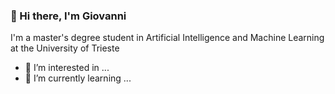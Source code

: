 ### 👋 Hi there, I'm Giovanni
I'm a master's degree student in Artificial Intelligence and Machine Learning at the University of Trieste
- 👀 I’m interested in ...
- 🌱 I’m currently learning ...

<!---
gio-luc/gio-luc is a ✨ special ✨ repository because its `README.md` (this file) appears on your GitHub profile.
You can click the Preview link to take a look at your changes.
--->
